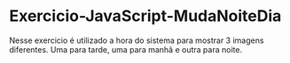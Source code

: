 # Exercicio-JavaScript-MudaNoiteDia
   Nesse exercicio é utilizado a hora do sistema para mostrar 3 imagens diferentes. Uma para tarde, uma para manhã e outra para noite.
